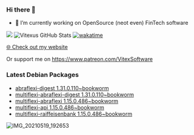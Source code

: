 ### Hi there 👋

- 🔭 I’m currently working on OpenSource  (neot even) FinTech software

![](https://komarev.com/ghpvc/?username=Vitexus)
![Vitexus GitHub Stats](https://github-readme-stats.vercel.app/api?username=Vitexus&show_icons=true)
[![wakatime](https://wakatime.com/badge/user/5abba9ca-813e-43ac-9b5f-b1cfdf3dc1c7.svg)](https://wakatime.com/@5abba9ca-813e-43ac-9b5f-b1cfdf3dc1c7)

<p><a href="https://vitexsoftware.cz">🌐 Check out my website</a></p>

Or support me on https://www.patreon.com/VitexSoftware

### Latest Debian Packages
<!-- DEBIAN-PACKAGES-LIST:START -->
- [abraflexi-digest 1.31.0.110~bookworm](https://repo.vitexsoftware.com/package.php?package=abraflexi-digest)
- [multiflexi-abraflexi-digest 1.31.0.110~bookworm](https://repo.vitexsoftware.com/package.php?package=multiflexi-abraflexi-digest)
- [multiflexi-abraflexi 1.15.0.486~bookworm](https://repo.vitexsoftware.com/package.php?package=multiflexi-abraflexi)
- [multiflexi-api 1.15.0.486~bookworm](https://repo.vitexsoftware.com/package.php?package=multiflexi-api)
- [multiflexi-raiffeisenbank 1.15.0.486~bookworm](https://repo.vitexsoftware.com/package.php?package=multiflexi-raiffeisenbank)
<!-- DEBIAN-PACKAGES-LIST:END -->

![IMG_20210519_192653](https://user-images.githubusercontent.com/2621130/120022731-1bd48900-bfed-11eb-90f9-4f88f560b8b7.jpg)

<!--
**Vitexus/Vitexus** is a ✨ _special_ ✨ repository because its `README.md` (this file) appears on your GitHub profile.

Here are some ideas to get you started:

- 🌱 I’m currently learning ...
- 👯 I’m looking to collaborate on ...
- 🤔 I’m looking for help with ...
- 💬 Ask me about ...
- 📫 How to reach me: ...
- 😄 Pronouns: ...
- ⚡ Fun fact: ...
-->


